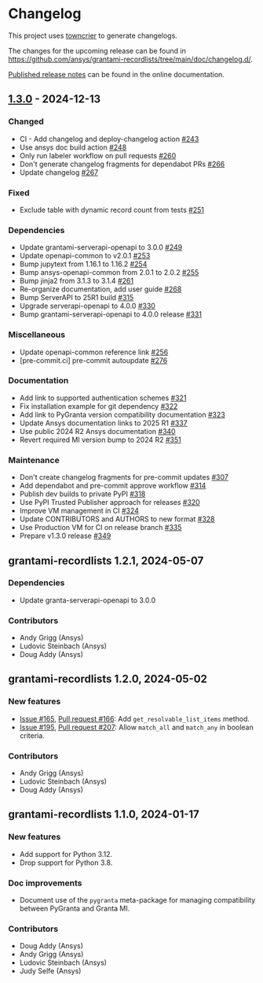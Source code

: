 # Changelog

This project uses [towncrier](https://towncrier.readthedocs.io/) to generate changelogs.

The changes for the upcoming release can be found in
<https://github.com/ansys/grantami-recordlists/tree/main/doc/changelog.d/>.

[Published release notes](https://recordlists.grantami.docs.pyansys.com/version/stable/changelog.html) can be found in the online documentation.


## [1.3.0](https://github.com/ansys/grantami-recordlists/releases/tag/v1.3.0) - 2024-12-13


### Changed

- CI - Add changelog and deploy-changelog action [#243](https://github.com/ansys/grantami-recordlists/pull/243)
- Use ansys doc build action [#248](https://github.com/ansys/grantami-recordlists/pull/248)
- Only run labeler workflow on pull requests [#260](https://github.com/ansys/grantami-recordlists/pull/260)
- Don't generate changelog fragments for dependabot PRs [#266](https://github.com/ansys/grantami-recordlists/pull/266)
- Update changelog [#267](https://github.com/ansys/grantami-recordlists/pull/267)


### Fixed

- Exclude table with dynamic record count from tests [#251](https://github.com/ansys/grantami-recordlists/pull/251)


### Dependencies

- Update grantami-serverapi-openapi to 3.0.0 [#249](https://github.com/ansys/grantami-recordlists/pull/249)
- Update openapi-common to v2.0.1 [#253](https://github.com/ansys/grantami-recordlists/pull/253)
- Bump jupytext from 1.16.1 to 1.16.2 [#254](https://github.com/ansys/grantami-recordlists/pull/254)
- Bump ansys-openapi-common from 2.0.1 to 2.0.2 [#255](https://github.com/ansys/grantami-recordlists/pull/255)
- Bump jinja2 from 3.1.3 to 3.1.4 [#261](https://github.com/ansys/grantami-recordlists/pull/261)
- Re-organize documentation, add user guide [#268](https://github.com/ansys/grantami-recordlists/pull/268)
- Bump ServerAPI to 25R1 build [#315](https://github.com/ansys/grantami-recordlists/pull/315)
- Upgrade serverapi-openapi to 4.0.0 [#330](https://github.com/ansys/grantami-recordlists/pull/330)
- Bump grantami-serverapi-openapi to 4.0.0 release [#331](https://github.com/ansys/grantami-recordlists/pull/331)


### Miscellaneous

- Update openapi-common reference link [#256](https://github.com/ansys/grantami-recordlists/pull/256)
- [pre-commit.ci] pre-commit autoupdate [#276](https://github.com/ansys/grantami-recordlists/pull/276)


### Documentation

- Add link to supported authentication schemes [#321](https://github.com/ansys/grantami-recordlists/pull/321)
- Fix installation example for git dependency [#322](https://github.com/ansys/grantami-recordlists/pull/322)
- Add link to PyGranta version compatibility documentation [#323](https://github.com/ansys/grantami-recordlists/pull/323)
- Update Ansys documentation links to 2025 R1 [#337](https://github.com/ansys/grantami-recordlists/pull/337)
- Use public 2024 R2 Ansys documentation [#340](https://github.com/ansys/grantami-recordlists/pull/340)
- Revert required MI version bump to 2024 R2 [#351](https://github.com/ansys/grantami-recordlists/pull/351)


### Maintenance

- Don't create changelog fragments for pre-commit updates [#307](https://github.com/ansys/grantami-recordlists/pull/307)
- Add dependabot and pre-commit approve workflow [#314](https://github.com/ansys/grantami-recordlists/pull/314)
- Publish dev builds to private PyPI [#318](https://github.com/ansys/grantami-recordlists/pull/318)
- Use PyPI Trusted Publisher approach for releases [#320](https://github.com/ansys/grantami-recordlists/pull/320)
- Improve VM management in CI [#324](https://github.com/ansys/grantami-recordlists/pull/324)
- Update CONTRIBUTORS and AUTHORS to new format [#328](https://github.com/ansys/grantami-recordlists/pull/328)
- Use Production VM for CI on release branch [#335](https://github.com/ansys/grantami-recordlists/pull/335)
- Prepare v1.3.0 release [#349](https://github.com/ansys/grantami-recordlists/pull/349)

## grantami-recordlists 1.2.1, 2024-05-07

### Dependencies

* Update granta-serverapi-openapi to 3.0.0

### Contributors

* Andy Grigg (Ansys)
* Ludovic Steinbach (Ansys)
* Doug Addy (Ansys)


## grantami-recordlists 1.2.0, 2024-05-02

### New features

* [Issue #165](https://github.com/ansys/grantami-recordlists/issues/165),
  [Pull request #166](https://github.com/ansys/grantami-recordlists/pull/166): Add `get_resolvable_list_items` method.
* [Issue #195](https://github.com/ansys/grantami-recordlists/issues/195),
  [Pull request #207](https://github.com/ansys/grantami-recordlists/pull/207): Allow `match_all` and `match_any` in boolean criteria.

### Contributors

* Andy Grigg (Ansys)
* Ludovic Steinbach (Ansys)
* Doug Addy (Ansys)

## grantami-recordlists 1.1.0, 2024-01-17

### New features

* Add support for Python 3.12.
* Drop support for Python 3.8.

### Doc improvements

* Document use of the `pygranta` meta-package for managing compatibility between PyGranta and
  Granta MI.

### Contributors

* Doug Addy (Ansys)
* Andy Grigg (Ansys)
* Ludovic Steinbach (Ansys)
* Judy Selfe (Ansys)

